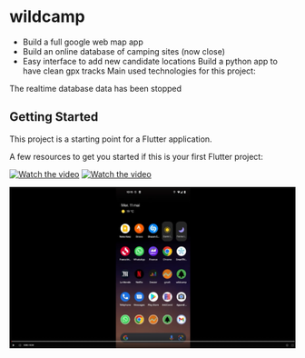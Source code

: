 # wildcamp

- Build a full google web map app
- Build an online database of camping sites (now close)
- Easy interface to add new candidate locations
Build a python app to have clean gpx tracks
Main used technologies for this project: 

The realtime database data has been stopped

## Getting Started

This project is a starting point for a Flutter application.

A few resources to get you started if this is your first Flutter project:

[![Watch the video](https://img.youtube.com/vi/am5H9G6OJgs/maxresdefault.jpg)](https://youtube.com/shorts/am5H9G6OJgs)
[![Watch the video](https://img.youtube.com/vi/am5H9G6OJgs/maxresdefault.jpg)](https://youtube.com/shorts/am5H9G6OJgs)

[![Watch the video](assets/wildcamp.png)](https://youtube.com/shorts/am5H9G6OJgs)
